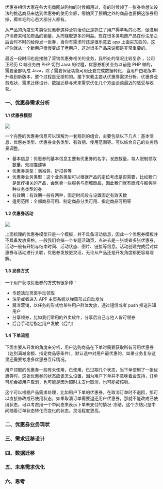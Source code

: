 优惠券相信大家在各大电商网站购物的时候都用过，有的时候领了一张券会想法设法的挑选商品来达到优惠券的使用金额，哪怕买了预期之外的商品也要把这张券用掉，褥羊毛的心态大部分人都有。

从产品的角度思考类似优惠券这种营销活动正是抓住了用户褥羊毛的心态，促进用户消费来增加商品的销量，从而赚取更多的利益。现在很多类电商产品在你注册之后会时不时的给你发一张券，当你有需求时还是很乐意去 app 上面买东西的，这样你就从一个新用户慢慢变成了老用户，这对很多产品来说都是非常重要的。

最近一段时间也是接触了营销优惠券相关的业务，我所处的情况比较复杂 ，公司正经历 C 端业务由 PHP 切到 Java 的过程，优惠券相关业务以前是 PHP 做的，需要全部切成 Java，除了需要保证功能可用还要完成数据转化，当用户由老版本升级到新版本，整个过程是无感知的。接下来我主要从优惠券需求分析、优惠券业务现状、需求迁移设计、数据迁移与未来需求优化几个方面谈谈最近的感受与收获。

### 一、优惠券需求分析

#### 1.1 优惠券模型

![](https://raw.githubusercontent.com/zchen96/java-memo/master/image/%E4%B8%9A%E5%8A%A1/1.%E4%BC%98%E6%83%A0%E5%88%B8%E5%9F%BA%E6%9C%AC%E6%A8%A1%E5%9E%8B.png)

一个完整的优惠券信息可以理解为一套规则的组合，主要包括以下几点：基本信息、优惠券类型、优惠券业务类型、有效期、使用范围等。可以结合自己的业务场景调整。

- 基本信息：优惠券的基本信息主要有优惠券的名字，发放数量，每人限制领取数量，规则描述等
- 优惠券类型：满减券、折扣券等
- 优惠券业务类型：这个业务类型可以根据产品的定位考虑是否需要，比如我们是医疗相关的产品，会售卖一些服务与商城商品，因此我们就有商城与服务两种业务类型的券
- 有效期：有效期一般有两种，固定时间段与设置固定有效天数
- 适用范围：全部商品可用、制定商品分类可用、指定商品可用等

#### 1.2 优惠券活动

![](https://raw.githubusercontent.com/zchen96/java-memo/master/image/%E4%B8%9A%E5%8A%A1/2.%E4%BC%98%E6%83%A0%E5%88%B8%E6%B4%BB%E5%8A%A8.png)

上面梳理的优惠券模型只是一个模板，并不具备活动信息，因此一个优惠券模板并不具备发放资格，一般我们会搞一个专题活动页，点进去是一张或者多张优惠券，活动一般有开始与结束时间、活动状态、图片、链接等信息。活动创建完成后对优惠券与活动进行关联，优惠券发放更灵活，无论从产品还是开发角度都更容易理解。


#### 1.3 发券方式

一个用户获取优惠券的方式有很多种：

- 专题活动页面手动领取
- 注册或者进入 APP 主页系统以弹窗形式自动发放
- 精准营销，以任务的形式给某些用户群体发放，通过短信或者 push 推送告知用户
- 分享领券，比如我们常用的外卖软件，分享后自己与他人皆可领券
- 后台手动给指定用户发放（后门）

#### 1.4 下单流程

下面主要从开发的角度来分析，用户选购商品在下单时需要获取所有可用优惠券（达到满减金额、指定商品等条件），默认选中对用户最优惠的，如果业务复杂这里还需要考虑多优惠券互斥情况。

用户领取的优惠券一般有未使用，已使用，已过期几个状态，当下单使用了一张优惠券时，这张优惠券的状态应该怎么设置，因为用户下单并不意味着会支持，订单可能会被用户取消，也可能是因为超时未支付取消，也可能被核销。

这个可以根据产品需求处理，比如用户下单的优惠券，在取消订单时不退回，那可以直接修改成已使用状态。如果取消订单需要退还用户优惠券，那就不能改成已使用状态，可以考虑用一个中间态来表示下单未支付的情况-冻结，这个冻结只是中间随着订单状态转化而变化的状态，灵活程度更高。

### 二、优惠券业务现状


### 三、需求迁移设计


### 四、数据迁移


### 五、未来需求优化

### 六、思考

